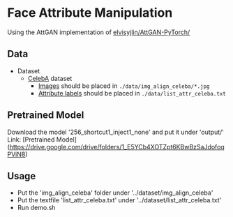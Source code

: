 # Face Attribute Manipulation

Using the AttGAN implementation of [elvisyjlin/AttGAN-PyTorch/](https://github.com/elvisyjlin/AttGAN-PyTorch/)


## Data
* Dataset
  * [CelebA](http://mmlab.ie.cuhk.edu.hk/projects/CelebA.html) dataset
    * [Images](https://www.dropbox.com/sh/8oqt9vytwxb3s4r/AADSNUu0bseoCKuxuI5ZeTl1a/Img?dl=0&preview=img_align_celeba.zip) should be placed in `./data/img_align_celeba/*.jpg`
    * [Attribute labels](https://www.dropbox.com/sh/8oqt9vytwxb3s4r/AAA8YmAHNNU6BEfWMPMfM6r9a/Anno?dl=0&preview=list_attr_celeba.txt) should be placed in `./data/list_attr_celeba.txt`
    
## Pretrained Model
Download the model '256_shortcut1_inject1_none' and put it under 'output/'
Link: [Pretrained Model] (https://drive.google.com/drive/folders/1_E5YCb4XOTZpt6KBwBzSaJdofoqPViN8)

## Usage
* Put the 'img_align_celeba' folder under '../dataset/img_align_celeba'
* Put the textfile 'list_attr_celeba.txt' under '../dataset/list_attr_celeba.txt'
* Run demo.sh
